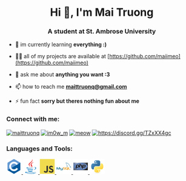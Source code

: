 <h1 align="center">Hi 👋, I'm Mai Truong</h1>
<h3 align="center">A student at St. Ambrose University</h3>

- 🌱 im currently learning **everything :)**

- 👨‍💻 all of my projects are available at [https://github.com/maiimeo](https://github.com/maiimeo)

- 💬 ask me about **anything you want :3**

- 📫 how to reach me **maittruonq@gmail.com**

- ⚡ fun fact **sorry but theres nothing fun about me**

<h3 align="left">Connect with me:</h3>
<p align="left">
<a href="https://fb.com/maittruonq" target="blank"><img align="center" src="https://raw.githubusercontent.com/rahuldkjain/github-profile-readme-generator/master/src/images/icons/Social/facebook.svg" alt="maittruonq" height="30" width="40" /></a>
<a href="https://instagram.com/im0w_m" target="blank"><img align="center" src="https://raw.githubusercontent.com/rahuldkjain/github-profile-readme-generator/master/src/images/icons/Social/instagram.svg" alt="im0w_m" height="30" width="40" /></a>
<a href="https://www.youtube.com/c/meow" target="blank"><img align="center" src="https://raw.githubusercontent.com/rahuldkjain/github-profile-readme-generator/master/src/images/icons/Social/youtube.svg" alt="meow" height="30" width="40" /></a>
<a href="https://discord.gg/https://discord.gg/TZxXX4gc" target="blank"><img align="center" src="https://raw.githubusercontent.com/rahuldkjain/github-profile-readme-generator/master/src/images/icons/Social/discord.svg" alt="https://discord.gg/TZxXX4gc" height="30" width="40" /></a>
</p>

<h3 align="left">Languages and Tools:</h3>
<p align="left"> <a href="https://www.cprogramming.com/" target="_blank" rel="noreferrer"> <img src="https://raw.githubusercontent.com/devicons/devicon/master/icons/c/c-original.svg" alt="c" width="40" height="40"/> </a> <a href="https://www.java.com" target="_blank" rel="noreferrer"> <img src="https://raw.githubusercontent.com/devicons/devicon/master/icons/java/java-original.svg" alt="java" width="40" height="40"/> </a> <a href="https://developer.mozilla.org/en-US/docs/Web/JavaScript" target="_blank" rel="noreferrer"> <img src="https://raw.githubusercontent.com/devicons/devicon/master/icons/javascript/javascript-original.svg" alt="javascript" width="40" height="40"/> </a> <a href="https://www.mysql.com/" target="_blank" rel="noreferrer"> <img src="https://raw.githubusercontent.com/devicons/devicon/master/icons/mysql/mysql-original-wordmark.svg" alt="mysql" width="40" height="40"/> </a> <a href="https://www.php.net" target="_blank" rel="noreferrer"> <img src="https://raw.githubusercontent.com/devicons/devicon/master/icons/php/php-original.svg" alt="php" width="40" height="40"/> </a> <a href="https://www.python.org" target="_blank" rel="noreferrer"> <img src="https://raw.githubusercontent.com/devicons/devicon/master/icons/python/python-original.svg" alt="python" width="40" height="40"/> </a> </p>
